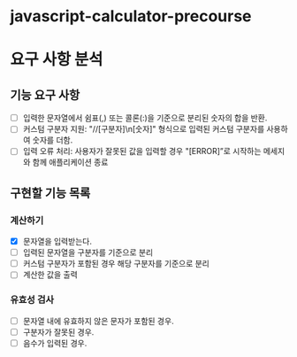 # javascript-calculator-precourse

# 요구 사항 분석

## 기능 요구 사항

- [ ] 입력한 문자열에서 쉼표(,) 또는 콜론(:)을 기준으로 분리된 숫자의 합을 반환.
- [ ] 커스텀 구분자 지원: "//[구분자]\n[숫자]" 형식으로 입력된 커스텀 구분자를 사용하여 숫자를 더함.
- [ ] 입력 오류 처리: 사용자가 잘못된 값을 입력할 경우 "[ERROR]”로 시작하는 메세지와 함께 애플리케이션 종료

## 구현할 기능 목록

### 계산하기

- [x] 문자열을 입력받는다.
- [ ] 입력된 문자열을 구분자를 기준으로 분리
- [ ] 커스텀 구분자가 포함된 경우 해당 구분자를 기준으로 분리
- [ ] 계산한 값을 출력

### 유효성 검사

- [ ] 문자열 내에 유효하지 않은 문자가 포함된 경우.
- [ ] 구분자가 잘못된 경우.
- [ ] 음수가 입력된 경우.
